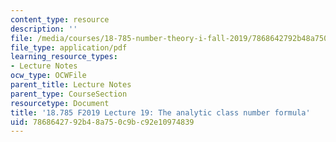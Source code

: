 ```yaml
---
content_type: resource
description: ''
file: /media/courses/18-785-number-theory-i-fall-2019/7868642792b48a750c9bc92e10974839_MIT18_785F19_lec19.pdf
file_type: application/pdf
learning_resource_types:
- Lecture Notes
ocw_type: OCWFile
parent_title: Lecture Notes
parent_type: CourseSection
resourcetype: Document
title: '18.785 F2019 Lecture 19: The analytic class number formula'
uid: 78686427-92b4-8a75-0c9b-c92e10974839
---
```

